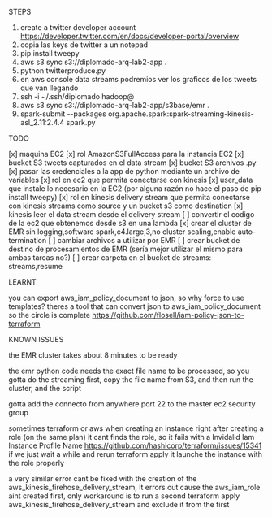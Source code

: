 STEPS

1. create a twitter developer account https://developer.twitter.com/en/docs/developer-portal/overview
2. copia las keys de twitter a un notepad
3. pip install tweepy
4. aws s3 sync s3://diplomado-arq-lab2-app .
5. python twitterproduce.py
6. en aws console data streams podremios ver los graficos de los tweets que van llegando
7. ssh -i ~/.ssh/diplomado hadoop@<master-endpoint>
8. aws s3 sync s3://diplomado-arq-lab2-app/s3base/emr .
9. spark-submit --packages org.apache.spark:spark-streaming-kinesis-asl_2.11:2.4.4 spark.py

TODO

[x] maquina EC2
[x] rol AmazonS3FullAccess para la instancia EC2
[x] bucket S3 tweets capturados en el data stream
[x] bucket S3 archivos .py
[x] pasar las credenciales a la app de python mediante un archivo de variables
[x] rol en ec2 que permita conectarse con kinesis
[x] user_data que instale lo necesario en la EC2 (por alguna razón no hace el paso de pip install tweepy)
[x] rol en kinesis delivery stream que permita conectarse con kinesis streams como source y un bucket s3 como destination
[x] kinesis leer el data stream desde el delivery stream
[ ] convertir el codigo de la ec2 que obtenemos desde s3 en una lambda
[x] crear el cluster de EMR sin logging,software spark,c4.large,3,no cluster scaling,enable auto-termination
[ ] cambiar archivos a utilizar por EMR
[ ] crear bucket de destino de procesamientos de EMR (sería mejor utilizar el mismo para ambas tareas no?)
[ ] crear carpeta en el bucket de streams: streams,resume

LEARNT

you can export aws_iam_policy_document to json, so why force to use templates? theres a tool that can convert json to aws_iam_policy_document so the circle is complete https://github.com/flosell/iam-policy-json-to-terraform

KNOWN ISSUES

the EMR cluster takes about 8 minutes to be ready

the emr python code needs the exact file name to be processed, so you gotta do the streaming first, copy the file name from S3, and then run the cluster, and the script

gotta add the connecto from anywhere port 22 to the master ec2 security group

sometimes terraform or aws when creating an instance right after creating a role (on the same plan) it cant finds the role, so it fails with a Invidalid Iam Instance Profile Name https://github.com/hashicorp/terraform/issues/15341 if we just wait a while and rerun terraform apply it launche the instance with the role properly

a very similar error cant be fixed with the creation of the aws_kinesis_firehose_delivery_stream, it errors out cause the aws_iam_role aint created first, only workaround is to run a second terraform apply aws_kinesis_firehose_delivery_stream and exclude it from the first
